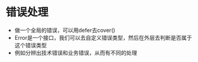 # 错误处理

- 做一个全局的错误，可以用defer去cover()
- Error是一个接口，我们可以去自定义错误类型，然后在外层去判断是否属于这个错误类型
- 例如分辨出技术错误和业务错误，从而有不同的处理
